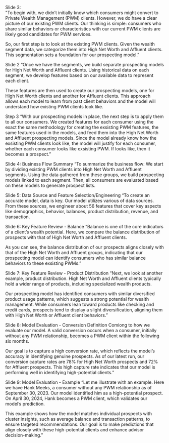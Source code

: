 Slide 3: \
"To begin with, we didn’t initially know which consumers might convert to Private Wealth Management (PWM) clients. However, we do have a clear picture of our existing PWM clients. Our thinking is simple: consumers who share similar behaviors or characteristics with our current PWM clients are likely good candidates for PWM services.

So, our first step is to look at the existing PWM clients. Given the wealth segment data, we categorize them into High Net Worth and Affluent clients. This segmentation sets a foundation for our prospecting model."

Slide 2
“Once we have the segments, we build separate prospecting models for High Net Worth and Affluent clients. Using historical data on each segment, we develop features based on our available data to represent each client.

These features are then used to create our prospecting models, one for High Net Worth clients and another for Affluent clients. This approach allows each model to learn from past client behaviors and the model will understand how existing PWM clients look like.

Step 3
“With our prospecting models in place, the next step is to apply them to all our consumers. We created features for each consumer using the exact the same methodology for creating the exsisting PWM features, the same features used in the models, and feed them into the High Net Worth and Affluent prospecting models. Since the model already know how the exsisting PWM clients look like, the model will justify for each consumer, whether each consumer looks like exsisting PWM. If looks like, then it becomes a prospect.”

Slide 4: Business Flow Summary
“To summarize the business flow: We start by dividing existing PWM clients into High Net Worth and Affluent segments. Using the data gathered from these groups, we build prospecting models linked to each segment. Then, all consumers are evaluated based on these models to generate prospect lists.

Slide 5: Data Source and Feature Selection/Engineering
“To create an accurate model, data is key. Our model utilizes various of data sources. From these sources, we engineer about 56 features that cover key aspects like demographics, behavior, balances, product distribution, revenue, and transaction.

Slide 6: Key Feature Review - Balance
“Balance is one of the core indicators of a client’s wealth potential. Here, we compare the balance distribution of prospects with that of High Net Worth and Affluent clients.

As you can see, the balance distribution of our prospects aligns closely with that of the High Net Worth and Affluent groups, indicating that our prospecting model can identify consumers who has similar balance behaviors to these exsisting PWMs.”

Slide 7: Key Feature Review - Product Distribution
“Next, we look at another example, product distribution. High Net Worth and Affluent clients typically hold a wider range of products, including specialized wealth products.

Our prospecting model has identified consumers with similar diversified product usage patterns, which suggests a strong potential for wealth management. While consumers lean toward products like checking and credit cards, prospects tend to display a slight diversification, aligning them with High Net Worth or Affluent client behaviors.”

Slide 8: Model Evaluation - Conversion Definition
Comiong to how we evaluate our model. A valid conversion occurs when a consumer, initially without any PWM relationship, becomes a PWM client within the following six months.

Our goal is to capture a high conversion rate, which reflects the model’s accuracy in identifying genuine prospects. As of our latest run, our conversion capture rates are 78% for High Net Worth prospects and 72% for Affluent prospects. This high capture rate indicates that our model is performing well in identifying high-potential clients.”

Slide 9: Model Evaluation - Example
“Let me illustrate with an example. Here we have Hank Meeks, a consumer without any PWM relationship as of September 30, 2023. Our model identified him as a high-potential prospect. On April 30, 2024, Hank becomes a PWM client, which validates our model’s prediction.

This example shows how the model matches individual prospects with cluster insights, such as average balance and transaction patterns, to ensure targeted recommendations. Our goal is to make predictions that align closely with these high-potential clients and enhance advisor decision-making.”


